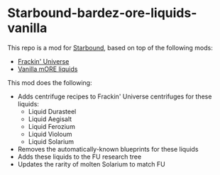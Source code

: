 # Starbound-bardez-ore-liquids-vanilla

This repo is a mod for [Starbound](https://playstarbound.com/), based on top of the following mods:
- [Frackin' Universe](https://steamcommunity.com/sharedfiles/filedetails/?id=729480149) 
- [Vanilla mORE liquids](https://steamcommunity.com/sharedfiles/filedetails/?id=2892477151)

This mod does the following:

- Adds centrifuge recipes to Frackin' Universe centrifuges for these liquids:
   - Liquid Durasteel
   - Liquid Aegisalt
   - Liquid Ferozium
   - Liquid Violoum
   - Liquid Solarium
- Removes the automatically-known blueprints for these liquids
- Adds these liquids to the FU research tree
- Updates the rarity of molten Solarium to match FU 